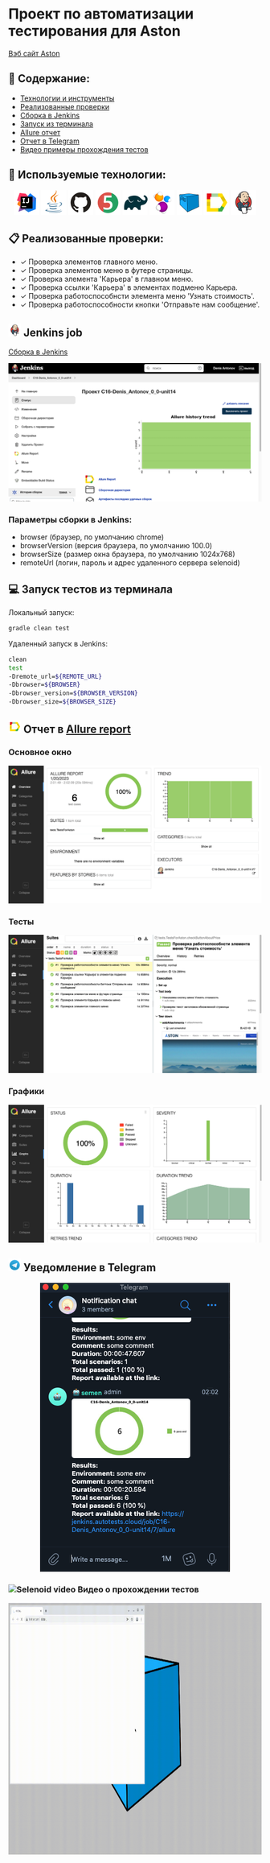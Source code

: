 # Проект по автоматизации тестирования для Aston
<a target="_blank" href="https://astondevs.com/">Вэб сайт Aston</a>

## :scroll: Содержание:

- [Технологии и инструменты](#earth_africa-технологии-и-инструменты)
- [Реализованные проверки](#earth_africa-Реализованные-проверки)
- [Сборка в Jenkins](#earth_africa-Jenkins-job)
- [Запуск из терминала](#earth_africa-Запуск-тестов-из-терминала)
- [Allure отчет](#earth_africa-Allure-отчет)
- [Отчет в Telegram](#earth_africa-Уведомление-в-Telegram-при-помощи-бота)
- [Видео примеры прохождения тестов](#earth_africa-Примеры-видео-о-прохождении-тестов)

## 🔧 Используемые технологии:

<p align="center">
<a href="https://www.jetbrains.com/idea/"><img src="images_for_project/Intelij_IDEA.svg" width="50" height="50"  alt="IDEA"/></a>
<a href="https://www.java.com/"><img src="images_for_project/Java.svg" width="50" height="50"  alt="Java"/></a>
<a href="https://github.com/"><img src="images_for_project/Github.svg" width="50" height="50"  alt="Github"/></a>
<a href="https://junit.org/junit5/"><img src="images_for_project/JUnit5.svg" width="50" height="50"  alt="JUnit 5"/></a>
<a href="https://gradle.org/"><img src="images_for_project/Gradle.svg" width="50" height="50"  alt="Gradle"/></a>
<a href="https://selenide.org/"><img src="images_for_project/Selenide.svg" width="50" height="50"  alt="Selenide"/></a>
<a href="https://aerokube.com/selenoid/"><img src="images_for_project/Selenoid.svg" width="50" height="50"  alt="Selenoid"/></a>
<a href="https://github.com/allure-framework/allure2"><img src="images_for_project/Allure_Report.svg" width="50" height="50"  alt="Allure"/></a>
<a href="https://www.jenkins.io/"><img src="images_for_project/Jenkins.svg" width="50" height="50"  alt="Jenkins"/></a>
</p>

## :clipboard: Реализованные проверки:

- ✓ Проверка элементов главного меню.
- ✓ Проверка элементов меню в футере страницы.
- ✓ Проверка элемента 'Карьера' в главном меню.
- ✓ Проверка ссылки 'Карьера' в элементах подменю Карьера.
- ✓ Проверка работоспособнсти элемента меню 'Узнать стоимость'.
- ✓ Проверка работоспособности кнопки 'Отправьте нам сообщение'.

## <img src="images_for_project/Jenkins.svg" width="25" height="25"  alt="Jenkins"/></a> Jenkins job
<a target="_blank" href="https://jenkins.autotests.cloud/job/C16-Denis_Antonov_0_0-unit14/">Сборка в Jenkins</a>
<p align="center">
<a href="https://jenkins.autotests.cloud/job/C16-Denis_Antonov_0_0-unit14/"><img src="images_for_project/Jenkins_build.png" alt="Jenkins"/></a>
</p>

### Параметры сборки в Jenkins:

- browser (браузер, по умолчанию chrome)
- browserVersion (версия браузера, по умолчанию 100.0)
- browserSize (размер окна браузера, по умолчанию 1024x768)
- remoteUrl (логин, пароль и адрес удаленного сервера selenoid)

## :computer: Запуск тестов из терминала

Локальный запуск:
```bash
gradle clean test
```

Удаленный запуск в Jenkins:
```bash
clean
test
-Dremote_url=${REMOTE_URL}
-Dbrowser=${BROWSER}
-Dbrowser_version=${BROWSER_VERSION}
-Dbrowser_size=${BROWSER_SIZE}
```

## <img src="images_for_project/Allure_Report.svg" width="25" height="25"  alt="Allure"/></a> Отчет в <a target="_blank" href="https://jenkins.autotests.cloud/job/C16-Denis_Antonov_0_0-unit14/7/allure/#">Allure report</a>

### Основное окно

<p align="center">
<img title="Allure Overview Dashboard" src="images_for_project/Allure_report_overview.png">
</p>

### Тесты

<p align="center">
<img title="Allure Tests" src="images_for_project/Allure_report_tests.png">
</p>

### Графики

<p align="center">
<img title="Allure Graphics" src="images_for_project/Allure_report_grafics.png">
</p>


## <img src="images_for_project/Telegram.svg" width="25" height="25"  alt="Telegram"/></a> Уведомление в Telegram

<p align="center">
<img title="Telegram" src="images_for_project/Telegram_notification.png">
</p>

### <img src="images/Selenoid.svg" width="25" height="25"  alt="Selenoid video"/></a> Видео о прохождении тестов

<p align="center">
<img title="Selenoid Video" src="images_for_project/video_for_project.gif" width="700" height="500"  alt="video"> 
</p>


